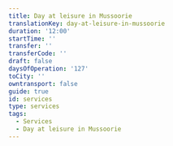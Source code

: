 ```yaml
---
title: Day at leisure in Mussoorie
translationKey: day-at-leisure-in-mussoorie
duration: '12:00'
startTime: ''
transfer: ''
transferCode: ''
draft: false
daysOfOperation: '127'
toCity: ''
owntransport: false
guide: true
id: services
type: services
tags:
  - Services
  - Day at leisure in Mussoorie
---
```

